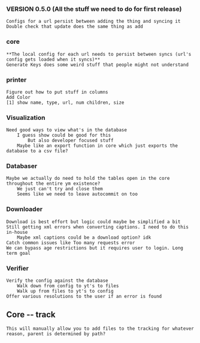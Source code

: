 ### VERSION 0.5.0 (All the stuff we need to do for first release)
    Configs for a url persist between adding the thing and syncing it
    Double check that update does the same thing as add

### core
    **The local config for each url needs to persist between syncs (url's config gets loaded when it syncs)**
    Generate Keys does some weird stuff that people might not understand

### printer
    Figure out how to put stuff in columns
    Add Color
    [1] show name, type, url, num children, size

### Visualization
    Need good ways to view what's in the database
        I guess show could be good for this
            But also developer focused stuff
        Maybe like an export function in core which just exports the database to a csv file?

### Databaser
    Maybe we actually do need to hold the tables open in the core throughout the entire ym existence?
        We just can't try and close them
        Seems like we need to leave autocommit on too

### Downloader
    Download is best effort but logic could maybe be simplified a bit
    Still getting xml errors when converting captions. I need to do this in-house
        Maybe xml captions could be a download option? idk
    Catch common issues like Too many requests error
    We can bypass age restrictions but it requires user to login. Long term goal

### Verifier
    Verify the config against the database
        Walk down from config to yt's to files
        Walk up from files to yt's to config
    Offer various resolutions to the user if an error is found

## Core -- track
    This will manually allow you to add files to the tracking for whatever reason, parent is determined by path?
        

            
